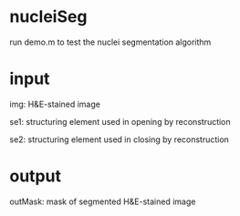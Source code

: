 # nucleiSeg

run demo.m to test the nuclei segmentation algorithm

# input
img: H&E-stained image

se1: structuring element used in opening by reconstruction

se2: structuring element used in closing by reconstruction


# output
outMask: mask of segmented H&E-stained image
